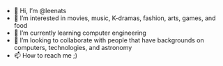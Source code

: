 - 👋 Hi, I’m @leenats
- 👀 I’m interested in movies, music, K-dramas, fashion, arts, games, and food
- 🌱 I’m currently learning computer engineering
- 💞️ I’m looking to collaborate with people that have backgrounds on computers, technologies, and astronomy
- 📫 How to reach me ;)

<!---
leenats/leenats is a ✨ special ✨ repository because its `README.md` (this file) appears on your GitHub profile.
You can click the Preview link to take a look at your changes.
--->
